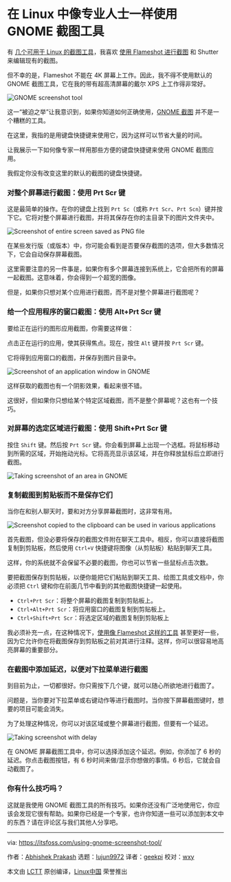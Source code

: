 [#]: subject: "Using GNOME Screenshot Tool in Linux Like a Pro"
[#]: via: "https://itsfoss.com/using-gnome-screenshot-tool/"
[#]: author: "Abhishek Prakash https://itsfoss.com/author/abhishek/"
[#]: collector: "lujun9972"
[#]: translator: "geekpi"
[#]: reviewer: "wxy"
[#]: publisher: "wxy"
[#]: url: "https://linux.cn/article-14166-1.html"

在 Linux 中像专业人士一样使用 GNOME 截图工具
======

有 [几个可用于 Linux 的截图工具][1]，我喜欢 [使用 Flameshot 进行截图][2] 和 Shutter 来编辑现有的截图。

但不幸的是，Flameshot 不能在 4K 屏幕上工作。因此，我不得不使用默认的 GNOME 截图工具，它在我的带有超高清屏幕的戴尔 XPS 上工作得非常好。

![GNOME screenshot tool][3]

这一“被迫之举”让我意识到，如果你知道如何正确使用，[GNOME 截图][4] 并不是一个糟糕的工具。

在这里，我指的是用键盘快捷键来使用它，因为这样可以节省大量的时间。

让我展示一下如何像专家一样用那些方便的键盘快捷键来使用 GNOME 截图应用。

我假定你没有改变这里的默认的截图的键盘快捷键。

### 对整个屏幕进行截图：使用 Prt Scr 键

这是最简单的操作。在你的键盘上找到 `Prt Sc`（或称 `Prt Scr`、`Prt Scn`）键并按下它。它将对整个屏幕进行截图，并将其保存在你的主目录下的图片文件夹中。

![Screenshot of entire screen saved as PNG file][5]

在某些发行版（或版本）中，你可能会看到是否要保存截图的选项，但大多数情况下，它会自动保存屏幕截图。

这里需要注意的另一件事是，如果你有多个屏幕连接到系统上，它会把所有的屏幕一起截图。这意味着，你会得到一个超宽的图像。

但是，如果你只想对某个应用进行截图，而不是对整个屏幕进行截图呢？

### 给一个应用程序的窗口截图：使用 Alt+Prt Scr 键

要给正在运行的图形应用截图，你需要这样做：

点击正在运行的应用，使其获得焦点。现在，按住 `Alt` 键并按 `Prt Scr` 键。

它将得到应用窗口的截图，并保存到图片目录中。

![Screenshot of an application window in GNOME][6]

这样获取的截图也有一个阴影效果，看起来很不错。

这很好，但如果你只想给某个特定区域截图，而不是整个屏幕呢？这也有一个技巧。

### 对屏幕的选定区域进行截图：使用 Shift+Prt Scr 键

按住 `Shift` 键。然后按 `Prt Scr` 键。你会看到屏幕上出现一个选框。将鼠标移动到所需的区域，开始拖动光标。它将高亮显示该区域，并在你释放鼠标后立即进行截图。

![Taking screenshot of an area in GNOME][7]

### 复制截图到剪贴板而不是保存它们

当你在和别人聊天时，要和对方分享屏幕截图时，这非常有用。

![Screenshot copied to the clipboard can be used in various applications][8]

首先截图，但没必要将保存的截图文件附在聊天工具中。相反，你可以直接将截图复制到剪贴板，然后使用 `Ctrl+V` 快捷键将图像（从剪贴板）粘贴到聊天工具。

这样，你的系统就不会保留不必要的截图，你也可以节省一些鼠标点击次数。

要把截图保存到剪贴板，以便你能把它们粘贴到聊天工具、绘图工具或文档中，你必须把 `Ctrl` 键和你在前面几节中看到的其他截图快捷键一起使用。

  * `Ctrl+Prt Scr`：将整个屏幕的截图复制到剪贴板上。
  * `Ctrl+Alt+Prt Scr`：将应用窗口的截图复制到剪贴板上。
  * `Ctrl+Shift+Prt Scr`：将选定区域的截图复制到剪贴板上

我必须补充一点，在这种情况下，[使用像 Flameshot 这样的工具][2] 甚至更好一些，因为它允许你在将截图保存到剪贴板之前对其进行注释。这样，你可以很容易地高亮屏幕的重要部分。

### 在截图中添加延迟，以便对下拉菜单进行截图

到目前为止，一切都很好。你只需按下几个键，就可以随心所欲地进行截图了。

问题是，当你要对下拉菜单或右键动作等进行截图时。当你按下屏幕截图键时，想要的项目可能会消失。

为了处理这种情况，你可以对该区域或整个屏幕进行截图，但要有一个延迟。

![Taking screenshot with delay][9]

在 GNOME 屏幕截图工具中，你可以选择添加这个延迟。例如，你添加了 6 秒的延迟。你点击截图按钮，有 6 秒时间来做/显示你想做的事情。6 秒后，它就会自动截图了。

### 你有什么技巧吗？ 

这就是我使用 GNOME  截图工具的所有技巧。如果你还没有广泛地使用它，你应该会发现它很有帮助。如果你已经是一个专家，也许你知道一些可以添加到本文中的东西？请在评论区与我们其他人分享吧。

--------------------------------------------------------------------------------

via: https://itsfoss.com/using-gnome-screenshot-tool/

作者：[Abhishek Prakash][a]
选题：[lujun9972][b]
译者：[geekpi](https://github.com/geekpi)
校对：[wxy](https://github.com/wxy)

本文由 [LCTT](https://github.com/LCTT/TranslateProject) 原创编译，[Linux中国](https://linux.cn/) 荣誉推出

[a]: https://itsfoss.com/author/abhishek/
[b]: https://github.com/lujun9972
[1]: https://itsfoss.com/take-screenshot-linux/
[2]: https://itsfoss.com/flameshot/
[3]: https://i2.wp.com/itsfoss.com/wp-content/uploads/2021/12/gnome-screenshot-tool.jpg?resize=800%2C413&ssl=1
[4]: https://apps.gnome.org/app/org.gnome.Screenshot/
[5]: https://i2.wp.com/itsfoss.com/wp-content/uploads/2021/12/screenshot-of-entire-screen-gnome.jpg?resize=800%2C532&ssl=1
[6]: https://i0.wp.com/itsfoss.com/wp-content/uploads/2021/12/screenshot-of-an-application-windows-gnome.png?resize=800%2C437&ssl=1
[7]: https://i0.wp.com/itsfoss.com/wp-content/uploads/2021/12/take-screenshot-of-region-gnome.webp?resize=800%2C430&ssl=1
[8]: https://i1.wp.com/itsfoss.com/wp-content/uploads/2021/12/saving-screenshot-to-clipboard-and-using-it.webp?resize=800%2C476&ssl=1
[9]: https://i0.wp.com/itsfoss.com/wp-content/uploads/2021/12/taking-screenshot-with-delay-gnome.webp?resize=800%2C428&ssl=1
